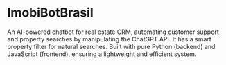 # ImobiBotBrasil

An AI-powered chatbot for real estate CRM, automating customer support and property searches by manipulating the ChatGPT API. It has a smart property filter for natural searches. Built with pure Python (backend) and JavaScript (frontend), ensuring a lightweight and efficient system.

